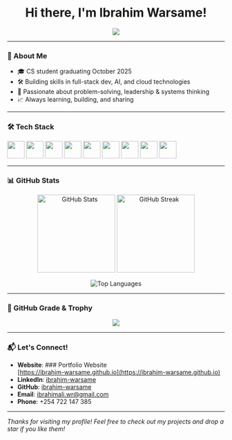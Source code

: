 <h1 align="center">Hi there, I'm Ibrahim Warsame!</h1>
<p align="center">
  <img src="https://readme-typing-svg.herokuapp.com/?lines=Computer+Science+Student;Aspiring+Software+Engineer;Problem+Solver+%26+Builder&center=true&width=500&height=45">
</p>

---

### 🚀 About Me
- 🎓 CS student graduating October 2025  
- 🛠️ Building skills in full-stack dev, AI, and cloud technologies  
- 🧠 Passionate about problem-solving, leadership & systems thinking  
- 📈 Always learning, building, and sharing

---

### 🛠️ Tech Stack
<p align="left">
  <img src="https://cdn.jsdelivr.net/gh/devicons/devicon/icons/python/python-original.svg" width="40" height="40"/>
  <img src="https://cdn.jsdelivr.net/gh/devicons/devicon/icons/javascript/javascript-original.svg" width="40" height="40"/>
  <img src="https://cdn.jsdelivr.net/gh/devicons/devicon/icons/react/react-original.svg" width="40" height="40"/>
  <img src="https://cdn.jsdelivr.net/gh/devicons/devicon/icons/nodejs/nodejs-original.svg" width="40" height="40"/>
  <img src="https://cdn.jsdelivr.net/gh/devicons/devicon/icons/html5/html5-original.svg" width="40" height="40"/>
  <img src="https://cdn.jsdelivr.net/gh/devicons/devicon/icons/css3/css3-original.svg" width="40" height="40"/>
  <img src="https://cdn.jsdelivr.net/gh/devicons/devicon/icons/git/git-original.svg" width="40" height="40"/>
  <img src="https://cdn.jsdelivr.net/gh/devicons/devicon/icons/github/github-original.svg" width="40" height="40"/>
  <img src="https://cdn.jsdelivr.net/gh/devicons/devicon/icons/docker/docker-original.svg" width="40" height="40"/>
</p>

---

### 📊 GitHub Stats

<p align="center">
  <img src="https://github-readme-stats.vercel.app/api?username=ibrahim-warsame&show_icons=true&theme=tokyonight" alt="GitHub Stats" height="180px"/>
  <img src="https://github-readme-streak-stats.herokuapp.com?user=ibrahim-warsame&theme=tokyonight" alt="GitHub Streak" height="180px"/>
</p>

<p align="center">
  <img src="https://github-readme-stats.vercel.app/api/top-langs/?username=ibrahim-warsame&layout=compact&theme=tokyonight" alt="Top Languages" />
</p>

---

### 🏅 GitHub Grade & Trophy
<p align="center">
  <img src="https://github-profile-trophy.vercel.app/?username=ibrahim-warsame&theme=gruvbox&no-frame=true&column=6" />
</p>

---

### 📬 Let's Connect!
- **Website**: ### Portfolio Website  
[https://ibrahim-warsame.github.io](https://ibrahim-warsame.github.io)
- **LinkedIn**: [ibrahim-warsame](https://linkedin.com/in/ibrahim-warsame)  
- **GitHub**: [ibrahim-warsame](https://github.com/ibrahim-warsame)  
- **Email**: ibrahimali.wr@gmail.com  
- **Phone**: +254 722 147 385

---

*Thanks for visiting my profile! Feel free to check out my projects and drop a star if you like them!*
